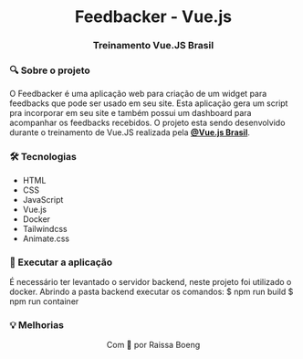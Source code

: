 <h1 align="center">Feedbacker - Vue.js</h1>
<h3 align="center"> Treinamento Vue.JS Brasil </h3>

### :mag: Sobre o projeto

O Feedbacker é uma aplicação web para criação de um widget para feedbacks que pode ser usado em seu site. Esta aplicação gera um script pra incorporar em seu site e também possui um dashboard para acompanhar os feedbacks recebidos. O projeto esta sendo desenvolvido durante o treinamento de Vue.JS realizada pela **[@Vue.js Brasil](https://github.com/vuejs-br)**.

### 🛠️ Tecnologias

- HTML
- CSS
- JavaScript
- Vue.js
- Docker
- Tailwindcss
- Animate.css

### :key: Executar a aplicação

É necessário ter levantado o servidor backend, neste projeto foi utilizado o docker.
Abrindo a pasta backend executar os comandos: 
$ npm run build
$ npm run container

### :bulb: Melhorias

<p align="center">Com 💜 por Raissa Boeng</p>
